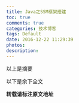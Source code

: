 ```yaml
---
title: Java之SSM框架搭建
toc: true
comments: true
categories: 技术博客
tags: Default
date: 2016-12-22 11:29:39
photos:
description:
---
```


以上是摘要
<!--more-->
以下是余下全文


**转载请标注原文地址**


